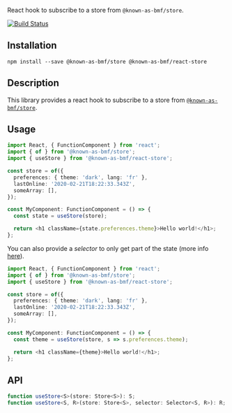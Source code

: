 React hook to subscribe to a store from `@known-as-bmf/store`.

[![Build Status](https://travis-ci.org/known-as-bmf/react-store.svg?branch=master)](https://travis-ci.org/known-as-bmf/react-store)

## Installation

`npm install --save @known-as-bmf/store @known-as-bmf/react-store`

## Description

This library provides a react hook to subscribe to a store from [`@known-as-bmf/store`](https://github.com/known-as-bmf/store).

## Usage

```ts
import React, { FunctionComponent } from 'react';
import { of } from '@known-as-bmf/store';
import { useStore } from '@known-as-bmf/react-store';

const store = of({
  preferences: { theme: 'dark', lang: 'fr' },
  lastOnline: '2020-02-21T18:22:33.343Z',
  someArray: [],
});

const MyComponent: FunctionComponent = () => {
  const state = useStore(store);

  return <h1 className={state.preferences.theme}>Hello world!</h1>;
};
```

You can also provide a _selector_ to only get part of the state (more info [here](https://github.com/known-as-bmf/store#to-subscribe-to-state-change-use-subscribe)).

```ts
import React, { FunctionComponent } from 'react';
import { of } from '@known-as-bmf/store';
import { useStore } from '@known-as-bmf/react-store';

const store = of({
  preferences: { theme: 'dark', lang: 'fr' },
  lastOnline: '2020-02-21T18:22:33.343Z',
  someArray: [],
});

const MyComponent: FunctionComponent = () => {
  const theme = useStore(store, s => s.preferences.theme);

  return <h1 className={theme}>Hello world!</h1>;
};
```

## API

```ts
function useStore<S>(store: Store<S>): S;
function useStore<S, R>(store: Store<S>, selector: Selector<S, R>): R;
```
